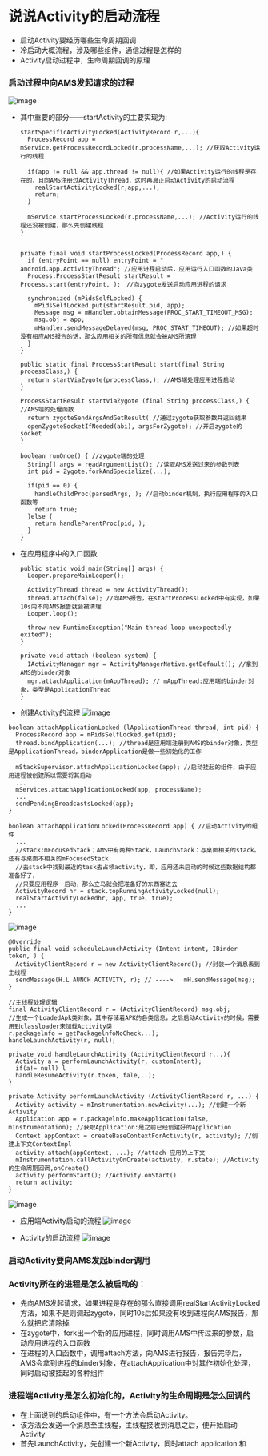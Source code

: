 # 说说Activity的启动流程
* 启动Activity要经历哪些生命周期回调
* 冷启动大概流程，涉及哪些组件，通信过程是怎样的
* Activity启动过程中，生命周期回调的原理

### 启动过程中向AMS发起请求的过程
![image](https://github.com/SilenceWeak/Framework/blob/main/Pic/startActivity.jpg)
* 其中重要的部分——startActivity的主要实现为:
  ```
  startSpecificActivityLocked(ActivityRecord r,...){
    ProcessRecord app = mService.getProcessRecordLocked(r.processName,...); //获取Activity运行的线程
    
    if(app != null && app.thread != null){ //如果Activity运行的线程是存在的，且向AMS注册过ActivityThread，这时再真正启动Activity的启动流程
      realStartActivityLocked(r,app,...);
      return;
    }
    
    mService.startProcessLocked(r.processName,...); //Activity运行的线程还没被创建，那么先创建线程
  }
  

  private final void startProcessLocked(ProcessRecord app,) {
    if (entryPoint == null) entryPoint = " android.app.ActivityThread"; //应用进程启动后，应用运行入口函数的Java类
    Process.ProcessStartResult startResult = Process.start(entryPoint, );　//向zygote发送启动应用进程的请求

    synchronized (mPidsSelfLocked) {
      mPidsSelfLocked.put(startResult.pid, app);
      Message msg = mHandler.obtainMessage(PROC_START_TIMEOUT_MSG);
      msg.obj = app;
      mHandler.sendMessageDelayed(msg, PROC_START_TIMEOUT); //如果超时没有相应AMS报告的话，那么应用相关的所有信息就会被AMS所清理
    }
  }

  public static final ProcessStartResult start(final String processClass,) {
    return startViaZygote(processClass,); //AMS端处理应用进程启动
  }
  
  ProcessStartResult startViaZygote (final String processClass,) { //AMS端的处理函数
    return zygoteSendArgsAndGetResult( //通过zygote获取参数并返回结果
    openZygoteSocketIfNeeded(abi), argsForZygote); //开启zygote的socket
  }

  boolean runOnce() { //zygote端的处理
    String[] args = readArgumentList(); //读取AMS发送过来的参数列表
    int pid = Zygote.forkAndSpecialize(...);

    if(pid == 0) {
      handleChildProc(parsedArgs, ); //启动binder机制，执行应用程序的入口函数等
      return true;
    }else {
      return handleParentProc(pid, );
    } 
  }
  ```
* 在应用程序中的入口函数
  ```
  public static void main(String[] args) {
    Looper.prepareMainLooper();
    
    ActivityThread thread = new ActivityThread();
    thread.attach(false); //向AMS报告，在startProcessLocked中有实现，如果10s内不向AMS报告就会被清理
    Looper.loop();
    
    throw new RuntimeException("Main thread loop unexpectedly exited");
  }
  
  private void attach (boolean system) {
    IActivityManager mgr = ActivityManagerNative.getDefault(); //拿到AMS的binder对象
    mgr.attachApplication(mAppThread); // mAppThread:应用端的binder对象，类型是ApplicationThread
  }
  ```
* 创建Activity的流程
![image](https://github.com/SilenceWeak/Framework/blob/main/Pic/ProcessOfCreateActivity.jpg)
```
boolean attachApplicationLocked (lApplicationThread thread, int pid) {
  ProcessRecord app = mPidsSelfLocked.get(pid);
  thread.bindApplication(...); //thread是应用端注册到AMS的binder对象，类型是ApplicationThread，binderApplication是做一些初始化的工作
  
  mStackSupervisor.attachApplicationLocked(app); //启动挂起的组件，由于应用进程被创建所以需要将其启动
  ...
  mServices.attachApplicationLocked(app, processName);
  ...
  sendPendingBroadcastsLocked(app);
}

boolean attachApplicationLocked(ProcessRecord app) { //启动Activity的组件
  ...
  //stack:mFocusedStack；AMS中有两种Stack，LaunchStack：与桌面相关的stack。还有与桌面不相关的mFocusedStack
  //去stack中找到最近的task去占领activity，即，应用还未启动的时候这些数据结构都准备好了，
  //只要应用程序一启动，那么立马就会把准备好的东西塞进去
  ActivityRecord hr = stack.topRunningActivityLocked(null);
  realStartActivityLockedhr, app, true, true);
  ...
}
```
![image](https://github.com/SilenceWeak/Framework/blob/main/Pic/RealStartActivityLocked.jpg)
```
@Override 
public final void scheduleLaunchActivity (Intent intent, IBinder token, ) {
  ActivityClientRecord r = new ActivityClientRecord(); //封装一个消息丢到主线程
  sendMessage(H.L AUNCH ACTIVITY, r); // ---->   mH.sendMessage(msg);
}

//主线程处理逻辑
final ActivityClientRecord r = (ActivityClientRecord) msg.obj;
//生成一个LoadedApk类对象，其中存储着APK的各类信息，之后启动Activity的时候，需要用到classloader来加载Activity类
r.packagelnfo = getPackagelnfoNoCheck...); 
handleLaunchActivity(r, null);

private void handleLaunchActivity (ActivityClientRecord r...){
  Activity a = performLaunchActivity(r, customIntent);
  if(a!= null) l
  handleResumeActivity(r.token, fale,..);
}

private Activity performLaunchActivity (ActivityClientRecord r, ...) {
  Activity activity = mInstrumentation.newAcivity(...); //创建一个新Activity
  Application app = r.packagelnfo.makeApplication(false, mInstrumentation); //获取Application:是之前已经创建好的Application
  Context appContext = createBaseContextForActivity(r, activity); //创建上下文ContextImpl
  activity.attach(appContext, ...); //attach 应用的上下文
  mInstrumentation.callActivityOnCreate(activity, r.state); //Activity的生命周期回调,onCreate()
  activity.performStart(); //Activity.onStart()
  return activity;
}
```
![image](https://github.com/SilenceWeak/Framework/blob/main/Pic/HandleOnResume.jpg)

* 应用端Activity启动的流程
![image](https://github.com/SilenceWeak/Framework/blob/main/Pic/应用端Activity启动的流程.jpg)

* Activity的启动流程
![image](https://github.com/SilenceWeak/Framework/blob/main/Pic/Activity的启动流程.jpg)

###  启动Activity要向AMS发起binder调用
###  Activity所在的进程是怎么被启动的：
   * 先向AMS发起请求，如果进程是存在的那么直接调用realStartActivityLocked方法，如果不是则调起zygote，同时10s后如果没有收到进程向AMS报告，那么就把它清除掉
   * 在zygote中，fork出一个新的应用进程，同时调用AMS中传过来的参数，启动应用进程的入口函数
   * 在进程的入口函数中，调用attach方法，向AMS进行报告，报告完毕后，AMS会拿到进程的binder对象，在attachApplication中对其作初始化处理，同时启动被挂起的各种组件
###  进程端Activity是怎么初始化的，Activity的生命周期是怎么回调的
   * 在上面说到的启动组件中，有一个方法会启动Activity。
   * 该方法会发送一个消息至主线程，主线程接收到消息之后，便开始启动Activity
   * 首先LaunchActivity，先创建一个新Activity，同时attach application 和
